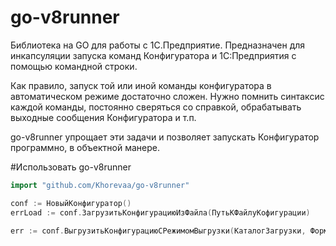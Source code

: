 # go-v8runner
Библиотека на GO для работы с 1С.Предприятие.
Предназначен для инкапсуляции запуска команд Конфигуратора и 1С:Предприятия с помощью командной строки.

Как правило, запуск той или иной команды конфигуратора в автоматическом режиме достаточно сложен. Нужно помнить синтаксис каждой команды, постоянно сверяться со справкой, обрабатывать выходные сообщения Конфигуратора и т.п.

go-v8runner упрощает эти задачи и позволяет запускать Конфигуратор программно, в объектной манере.

#Использовать go-v8runner
```go
import "github.com/Khorevaa/go-v8runner"

conf := НовыйКонфигуратор()
errLoad := conf.ЗагрузитьКонфигурациюИзФайла(ПутьКФайлуКофигурации)

err := conf.ВыгрузитьКонфигурациюСРежимомВыгрузки(КаталогЗагрузки, ФорматВыгрузки)

```
